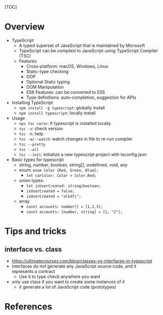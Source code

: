 [TOC]

# Overview

- TypeScript
    + A typed superset of JavaScript that is maintained by Microsoft
    + TypeScript can be compiled to JavaScript using TypeScript Compiler
      (TSC)
    + Features
        * Cross-platform: macOS, Windows, Linux
        * Static-type checking
        * OOP
        * Optional Static typing
        * DOM Manipulation
        * ES6 Features: can be converted to ES5
        * Type definitions:  auto-completion, suggestion for APIs
- Installing TypeScript
    + `npm install -g typescript`: globally install
    + `npm install typescript`: locally install
- Usage
    + `npx tsc <ars>`: if typescript is installed locally
    + `tsc -v`: check version
    + `tsc -h`: help
    + `tsc -w/--watch`: watch changes in file to re-run compiler
    + `tsc --pretty`
    + `tsc --all`
    + `tsc --init`: initialize a new typescript project with
      tsconfig.json
- Basic types for typescript
    + string, number, boolean, string[], undefined, void, any
    + enum: `enum Color {Red, Green, Blue};`
        * `let carColor: Color = Color.Red;`
    + union types:
        * `let isUserCreated: string|boolean;`
        * `isUserCreated = false;`
        * `isUserCreated = "alkdfj";`
    + array
        * `const accounts: number[] = [1,2,3];`
        * `const accounts: [number, string] = [1, "2"];`

# Tips and tricks

## interface vs. class

- https://ultimatecourses.com/blog/classes-vs-interfaces-in-typescript
- interfaces do not generate any JavaScript source code, and it
  represents a contract
    + Use it to type check anywhere you want
- only use class if you want to create some instances of it
    + it generate a lot of JavaScript code (prototypes)

# References

[wiki]: https://en.wikipedia.org/wiki/TypeScript
[why]: https://stackoverflow.com/questions/12694530/what-is-typescript-and-why-would-i-use-it-in-place-of-javascript
